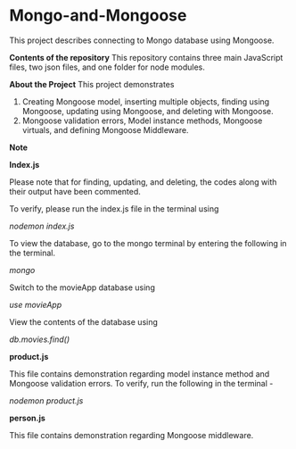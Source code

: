 # Mongo-and-Mongoose
This project describes connecting to Mongo database using Mongoose. 

**Contents of the repository**
This repository contains three main JavaScript files, two json files, and one folder for node modules.

**About the Project**
This project demonstrates 
1) Creating Mongoose model, inserting multiple objects, finding using Mongoose, updating using Mongoose, and deleting with Mongoose. 
2) Mongoose validation errors, Model instance methods, Mongoose virtuals, and defining Mongoose Middleware. 

**Note** 

**Index.js**

Please note that for finding, updating, and deleting, the codes along with their output have been commented. 

To verify, please run the index.js file in the terminal using 

_nodemon index.js_

To view the database, go to the mongo terminal by entering the following in the terminal.

_mongo_

Switch to the movieApp database using 

_use movieApp_

View the contents of the database using

_db.movies.find()_

**product.js**

This file contains demonstration regarding model instance method and Mongoose validation errors. To verify, run the following in the terminal - 

_nodemon product.js_

**person.js**

This file contains demonstration regarding Mongoose middleware.
